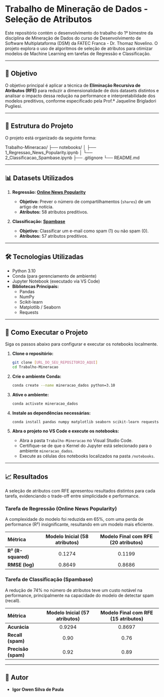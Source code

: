 # Trabalho de Mineração de Dados - Seleção de Atributos

Este repositório contém o desenvolvimento do trabalho do 1º bimestre da disciplina de Mineração de Dados do curso de Desenvolvimento de Software Multiplataforma (DSM) da FATEC Franca - Dr. Thomaz Novelino. O projeto explora o uso de algoritmos de seleção de atributos para otimizar modelos de Machine Learning em tarefas de Regressão e Classificação.

---

## 🎯 Objetivo

O objetivo principal é aplicar a técnica de **Eliminação Recursiva de Atributos (RFE)** para reduzir a dimensionalidade de dois datasets distintos e analisar o impacto dessa redução na performance e interpretabilidade dos modelos preditivos, conforme especificado pela Prof.ª Jaqueline Brigladori Pugliesi.

---

## 📂 Estrutura do Projeto

O projeto está organizado da seguinte forma:

Trabalho-Mineracao/
├── notebooks/
│   ├── 1_Regressao_News_Popularity.ipynb
│   └── 2_Classificacao_Spambase.ipynb
├── .gitignore
└── README.md

---

## 📊 Datasets Utilizados

1.  **Regressão: [Online News Popularity](https://archive.ics.uci.edu/dataset/332/online+news+popularity)**
    * **Objetivo:** Prever o número de compartilhamentos (`shares`) de um artigo de notícia.
    * **Atributos:** 58 atributos preditivos.

2.  **Classificação: [Spambase](https://archive.ics.uci.edu/dataset/94/spambase)**
    * **Objetivo:** Classificar um e-mail como spam (1) ou não spam (0).
    * **Atributos:** 57 atributos preditivos.

---

## 🛠️ Tecnologias Utilizadas

* Python 3.10
* Conda (para gerenciamento de ambiente)
* Jupyter Notebook (executado via VS Code)
* **Bibliotecas Principais:**
    * Pandas
    * NumPy
    * Scikit-learn
    * Matplotlib / Seaborn
    * Requests

---

## 🚀 Como Executar o Projeto

Siga os passos abaixo para configurar e executar os notebooks localmente.

1.  **Clone o repositório:**
    ```bash
    git clone [URL_DO_SEU_REPOSITORIO_AQUI]
    cd Trabalho-Mineracao
    ```

2.  **Crie o ambiente Conda:**
    ```bash
    conda create --name mineracao_dados python=3.10
    ```

3.  **Ative o ambiente:**
    ```bash
    conda activate mineracao_dados
    ```

4.  **Instale as dependências necessárias:**
    ```bash
    conda install pandas numpy matplotlib seaborn scikit-learn requests
    ```

5.  **Abra o projeto no VS Code e execute os notebooks:**
    * Abra a pasta `Trabalho-Mineracao` no Visual Studio Code.
    * Certifique-se de que o Kernel do Jupyter está selecionado para o ambiente `mineracao_dados`.
    * Execute as células dos notebooks localizados na pasta `/notebooks`.

---

## 📈 Resultados

A seleção de atributos com RFE apresentou resultados distintos para cada tarefa, evidenciando o trade-off entre simplicidade e performance.

### Tarefa de Regressão (Online News Popularity)

A complexidade do modelo foi reduzida em 65%, com uma perda de performance (R²) insignificante, resultando em um modelo mais eficiente.

| Métrica | Modelo Inicial (58 atributos) | Modelo Final com RFE (20 atributos) |
| :--- | :---: | :---: |
| **R² (R-squared)** | 0.1274 | 0.1199 |
| **RMSE (log)** | 0.8649 | 0.8686 |

### Tarefa de Classificação (Spambase)

A redução de 74% no número de atributos teve um custo notável na performance, principalmente na capacidade do modelo de detectar spam (recall).

| Métrica | Modelo Inicial (57 atributos) | Modelo Final com RFE (15 atributos) |
| :--- | :---: | :---: |
| **Acurácia** | 0.9294 | 0.8697 |
| **Recall (spam)** | 0.90 | 0.76 |
| **Precisão (spam)** | 0.92 | 0.89 |

---

## 👤 Autor

* **Igor Owen Silva de Paula**